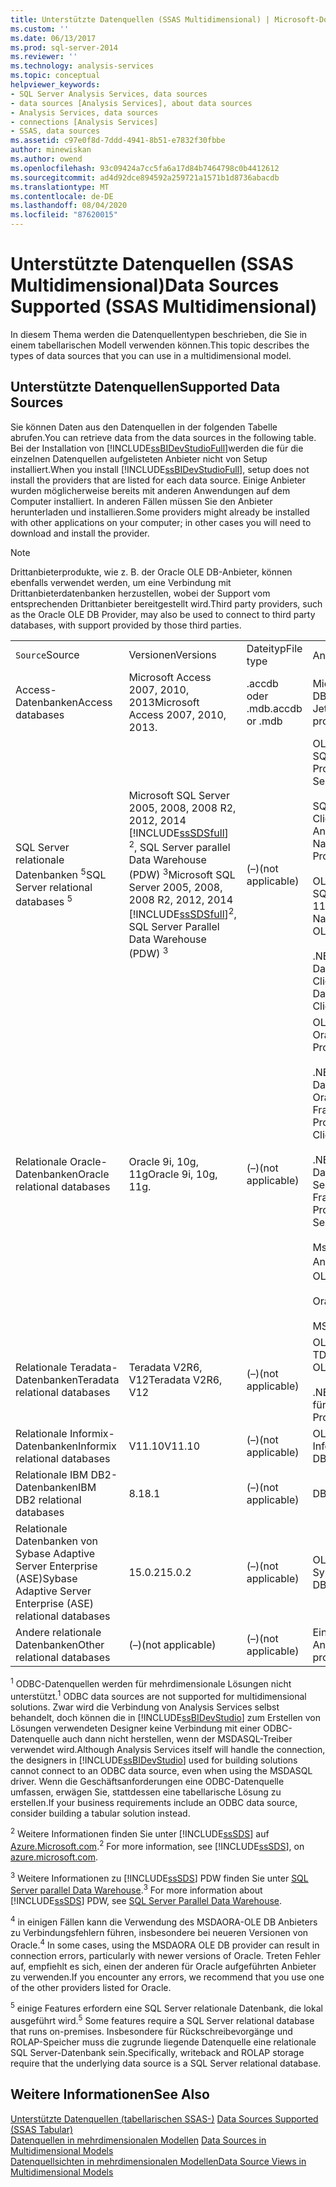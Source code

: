 ```yaml
---
title: Unterstützte Datenquellen (SSAS Multidimensional) | Microsoft-Dokumentation
ms.custom: ''
ms.date: 06/13/2017
ms.prod: sql-server-2014
ms.reviewer: ''
ms.technology: analysis-services
ms.topic: conceptual
helpviewer_keywords:
- SQL Server Analysis Services, data sources
- data sources [Analysis Services], about data sources
- Analysis Services, data sources
- connections [Analysis Services]
- SSAS, data sources
ms.assetid: c97e0f8d-7ddd-4941-8b51-e7832f30fbbe
author: minewiskan
ms.author: owend
ms.openlocfilehash: 93c09424a7cc5fa6a17d84b7464798c0b4412612
ms.sourcegitcommit: ad4d92dce894592a259721a1571b1d8736abacdb
ms.translationtype: MT
ms.contentlocale: de-DE
ms.lasthandoff: 08/04/2020
ms.locfileid: "87620015"
---
```

# <a name="data-sources-supported-ssas-multidimensional"></a><span data-ttu-id="ba7f1-102">Unterstützte Datenquellen (SSAS Multidimensional)</span><span class="sxs-lookup"><span data-stu-id="ba7f1-102">Data Sources Supported (SSAS Multidimensional)</span></span>
  <span data-ttu-id="ba7f1-103">In diesem Thema werden die Datenquellentypen beschrieben, die Sie in einem tabellarischen Modell verwenden können.</span><span class="sxs-lookup"><span data-stu-id="ba7f1-103">This topic describes the types of data sources that you can use in a multidimensional model.</span></span>  
  
##  <a name="supported-data-sources"></a><a name="bkmk_supported_ds"></a><span data-ttu-id="ba7f1-104">Unterstützte Datenquellen</span><span class="sxs-lookup"><span data-stu-id="ba7f1-104">Supported Data Sources</span></span>  
 <span data-ttu-id="ba7f1-105">Sie können Daten aus den Datenquellen in der folgenden Tabelle abrufen.</span><span class="sxs-lookup"><span data-stu-id="ba7f1-105">You can retrieve data from the data sources in the following table.</span></span> <span data-ttu-id="ba7f1-106">Bei der Installation von [!INCLUDE[ssBIDevStudioFull](../../includes/ssbidevstudiofull-md.md)]werden die für die einzelnen Datenquellen aufgelisteten Anbieter nicht von Setup installiert.</span><span class="sxs-lookup"><span data-stu-id="ba7f1-106">When you install [!INCLUDE[ssBIDevStudioFull](../../includes/ssbidevstudiofull-md.md)], setup does not install the providers that are listed for each data source.</span></span> <span data-ttu-id="ba7f1-107">Einige Anbieter wurden möglicherweise bereits mit anderen Anwendungen auf dem Computer installiert. In anderen Fällen müssen Sie den Anbieter herunterladen und installieren.</span><span class="sxs-lookup"><span data-stu-id="ba7f1-107">Some providers might already be installed with other applications on your computer; in other cases you will need to download and install the provider.</span></span>  
  
> [!NOTE]  
>  <span data-ttu-id="ba7f1-108">Drittanbieterprodukte, wie z.&#160;B. der Oracle OLE DB-Anbieter, können ebenfalls verwendet werden, um eine Verbindung mit Drittanbieterdatenbanken herzustellen, wobei der Support vom entsprechenden Drittanbieter bereitgestellt wird.</span><span class="sxs-lookup"><span data-stu-id="ba7f1-108">Third party providers, such as the Oracle OLE DB Provider, may also be used to connect to third party databases, with support provided by those third parties.</span></span>  
  
|||||  
|-|-|-|-|  
|<span data-ttu-id="ba7f1-109">`Source`</span><span class="sxs-lookup"><span data-stu-id="ba7f1-109">Source</span></span>|<span data-ttu-id="ba7f1-110">Versionen</span><span class="sxs-lookup"><span data-stu-id="ba7f1-110">Versions</span></span>|<span data-ttu-id="ba7f1-111">Dateityp</span><span class="sxs-lookup"><span data-stu-id="ba7f1-111">File type</span></span>|<span data-ttu-id="ba7f1-112">Anbieter <sup>1</sup></span><span class="sxs-lookup"><span data-stu-id="ba7f1-112">Providers <sup>1</sup></span></span>|  
|<span data-ttu-id="ba7f1-113">Access-Datenbanken</span><span class="sxs-lookup"><span data-stu-id="ba7f1-113">Access databases</span></span>|<span data-ttu-id="ba7f1-114">Microsoft Access 2007, 2010, 2013</span><span class="sxs-lookup"><span data-stu-id="ba7f1-114">Microsoft Access 2007, 2010, 2013.</span></span>|<span data-ttu-id="ba7f1-115">.accdb oder .mdb</span><span class="sxs-lookup"><span data-stu-id="ba7f1-115">.accdb or .mdb</span></span>|<span data-ttu-id="ba7f1-116">Microsoft Jet 4.0 OLE DB-Anbieter</span><span class="sxs-lookup"><span data-stu-id="ba7f1-116">Microsoft Jet 4.0 OLE DB provider</span></span>|  
|<span data-ttu-id="ba7f1-117">SQL Server relationale Datenbanken <sup>5</sup></span><span class="sxs-lookup"><span data-stu-id="ba7f1-117">SQL Server relational databases <sup>5</sup></span></span>|<span data-ttu-id="ba7f1-118">Microsoft SQL Server 2005, 2008, 2008 R2, 2012, 2014 [!INCLUDE[ssSDSfull](../../includes/sssdsfull-md.md)] <sup>2</sup>, SQL Server parallel Data Warehouse (PDW) <sup>3</sup></span><span class="sxs-lookup"><span data-stu-id="ba7f1-118">Microsoft SQL Server 2005, 2008, 2008 R2, 2012, 2014 [!INCLUDE[ssSDSfull](../../includes/sssdsfull-md.md)]<sup>2</sup>, SQL Server Parallel Data Warehouse (PDW) <sup>3</sup></span></span>|<span data-ttu-id="ba7f1-119">(–)</span><span class="sxs-lookup"><span data-stu-id="ba7f1-119">(not applicable)</span></span>|<span data-ttu-id="ba7f1-120">OLE DB-Anbieter für SQL Server</span><span class="sxs-lookup"><span data-stu-id="ba7f1-120">OLE DB Provider for SQL Server</span></span><br /><br /> <span data-ttu-id="ba7f1-121">SQL Server Native Client OLE DB-Anbieter</span><span class="sxs-lookup"><span data-stu-id="ba7f1-121">SQL Server Native Client OLE DB Provider</span></span><br /><br /> <span data-ttu-id="ba7f1-122">OLE DB-Anbieter für SQL Server Native 11.0 Client</span><span class="sxs-lookup"><span data-stu-id="ba7f1-122">SQL Server Native 11.0 Client OLE DB Provider</span></span><br /><br /> <span data-ttu-id="ba7f1-123">.NET Framework-Datenanbieter für SQL Client</span><span class="sxs-lookup"><span data-stu-id="ba7f1-123">.NET Framework Data Provider for SQL Client</span></span>|  
|<span data-ttu-id="ba7f1-124">Relationale Oracle-Datenbanken</span><span class="sxs-lookup"><span data-stu-id="ba7f1-124">Oracle relational databases</span></span>|<span data-ttu-id="ba7f1-125">Oracle 9i, 10g, 11g</span><span class="sxs-lookup"><span data-stu-id="ba7f1-125">Oracle 9i, 10g, 11g.</span></span>|<span data-ttu-id="ba7f1-126">(–)</span><span class="sxs-lookup"><span data-stu-id="ba7f1-126">(not applicable)</span></span>|<span data-ttu-id="ba7f1-127">OLE DB-Anbieter für Oracle</span><span class="sxs-lookup"><span data-stu-id="ba7f1-127">Oracle OLE DB Provider</span></span><br /><br /> <span data-ttu-id="ba7f1-128">.NET Framework-Datenanbieter für Oracle Client</span><span class="sxs-lookup"><span data-stu-id="ba7f1-128">.NET Framework Data Provider for Oracle Client</span></span><br /><br /> <span data-ttu-id="ba7f1-129">.NET Framework-Datenanbieter für SQL Server</span><span class="sxs-lookup"><span data-stu-id="ba7f1-129">.NET Framework Data Provider for SQL Server</span></span><br /><br /> <span data-ttu-id="ba7f1-130">Msdaora OLE DB Anbieter <sup>4</sup></span><span class="sxs-lookup"><span data-stu-id="ba7f1-130">MSDAORA OLE DB provider <sup>4</sup></span></span><br /><br /> <span data-ttu-id="ba7f1-131">OraOLEDB</span><span class="sxs-lookup"><span data-stu-id="ba7f1-131">OraOLEDB</span></span><br /><br /> <span data-ttu-id="ba7f1-132">MSDASQL</span><span class="sxs-lookup"><span data-stu-id="ba7f1-132">MSDASQL</span></span>|  
|<span data-ttu-id="ba7f1-133">Relationale Teradata-Datenbanken</span><span class="sxs-lookup"><span data-stu-id="ba7f1-133">Teradata relational databases</span></span>|<span data-ttu-id="ba7f1-134">Teradata V2R6, V12</span><span class="sxs-lookup"><span data-stu-id="ba7f1-134">Teradata V2R6, V12</span></span>|<span data-ttu-id="ba7f1-135">(–)</span><span class="sxs-lookup"><span data-stu-id="ba7f1-135">(not applicable)</span></span>|<span data-ttu-id="ba7f1-136">OLE DB-Anbieter für TDOLEDB</span><span class="sxs-lookup"><span data-stu-id="ba7f1-136">TDOLEDB OLE DB provider</span></span><br /><br /> <span data-ttu-id="ba7f1-137">.NET-Datenanbieter für Teradata</span><span class="sxs-lookup"><span data-stu-id="ba7f1-137">.Net Data Provider for Teradata</span></span>|  
|<span data-ttu-id="ba7f1-138">Relationale Informix-Datenbanken</span><span class="sxs-lookup"><span data-stu-id="ba7f1-138">Informix relational databases</span></span>|<span data-ttu-id="ba7f1-139">V11.10</span><span class="sxs-lookup"><span data-stu-id="ba7f1-139">V11.10</span></span>|<span data-ttu-id="ba7f1-140">(–)</span><span class="sxs-lookup"><span data-stu-id="ba7f1-140">(not applicable)</span></span>|<span data-ttu-id="ba7f1-141">OLE DB-Anbieter für Informix</span><span class="sxs-lookup"><span data-stu-id="ba7f1-141">Informix OLE DB provider</span></span>|  
|<span data-ttu-id="ba7f1-142">Relationale IBM DB2-Datenbanken</span><span class="sxs-lookup"><span data-stu-id="ba7f1-142">IBM DB2 relational databases</span></span>|<span data-ttu-id="ba7f1-143">8.1</span><span class="sxs-lookup"><span data-stu-id="ba7f1-143">8.1</span></span>|<span data-ttu-id="ba7f1-144">(–)</span><span class="sxs-lookup"><span data-stu-id="ba7f1-144">(not applicable)</span></span>|<span data-ttu-id="ba7f1-145">DB2OLEDB</span><span class="sxs-lookup"><span data-stu-id="ba7f1-145">DB2OLEDB</span></span>|  
|<span data-ttu-id="ba7f1-146">Relationale Datenbanken von Sybase Adaptive Server Enterprise (ASE)</span><span class="sxs-lookup"><span data-stu-id="ba7f1-146">Sybase Adaptive Server Enterprise (ASE) relational databases</span></span>|<span data-ttu-id="ba7f1-147">15.0.2</span><span class="sxs-lookup"><span data-stu-id="ba7f1-147">15.0.2</span></span>|<span data-ttu-id="ba7f1-148">(–)</span><span class="sxs-lookup"><span data-stu-id="ba7f1-148">(not applicable)</span></span>|<span data-ttu-id="ba7f1-149">OLE DB-Anbieter für Sybase</span><span class="sxs-lookup"><span data-stu-id="ba7f1-149">Sybase OLE DB provider</span></span>|  
|<span data-ttu-id="ba7f1-150">Andere relationale Datenbanken</span><span class="sxs-lookup"><span data-stu-id="ba7f1-150">Other relational databases</span></span>|<span data-ttu-id="ba7f1-151">(–)</span><span class="sxs-lookup"><span data-stu-id="ba7f1-151">(not applicable)</span></span>|<span data-ttu-id="ba7f1-152">(–)</span><span class="sxs-lookup"><span data-stu-id="ba7f1-152">(not applicable)</span></span>|<span data-ttu-id="ba7f1-153">Einen OLE DB-Anbieter.</span><span class="sxs-lookup"><span data-stu-id="ba7f1-153">An OLE DB provider</span></span>|  
  
 <span data-ttu-id="ba7f1-154"><sup>1</sup> ODBC-Datenquellen werden für mehrdimensionale Lösungen nicht unterstützt.</span><span class="sxs-lookup"><span data-stu-id="ba7f1-154"><sup>1</sup> ODBC data sources are not supported for multidimensional solutions.</span></span> <span data-ttu-id="ba7f1-155">Zwar wird die Verbindung von Analysis Services selbst behandelt, doch können die in [!INCLUDE[ssBIDevStudio](../../includes/ssbidevstudio-md.md)] zum Erstellen von Lösungen verwendeten Designer keine Verbindung mit einer ODBC-Datenquelle auch dann nicht herstellen, wenn der MSDASQL-Treiber verwendet wird.</span><span class="sxs-lookup"><span data-stu-id="ba7f1-155">Although Analysis Services itself will handle the connection, the designers in [!INCLUDE[ssBIDevStudio](../../includes/ssbidevstudio-md.md)] used for building solutions cannot connect to an ODBC data source, even when using the MSDASQL driver.</span></span> <span data-ttu-id="ba7f1-156">Wenn die Geschäftsanforderungen eine ODBC-Datenquelle umfassen, erwägen Sie, stattdessen eine tabellarische Lösung zu erstellen.</span><span class="sxs-lookup"><span data-stu-id="ba7f1-156">If your business requirements include an ODBC data source, consider building a tabular solution instead.</span></span>  
  
 <span data-ttu-id="ba7f1-157"><sup>2</sup> Weitere Informationen finden Sie unter [!INCLUDE[ssSDS](../../includes/sssds-md.md)] auf [Azure.Microsoft.com](https://go.microsoft.com/fwlink/?LinkID=157856).</span><span class="sxs-lookup"><span data-stu-id="ba7f1-157"><sup>2</sup> For more information, see [!INCLUDE[ssSDS](../../includes/sssds-md.md)], on [azure.microsoft.com](https://go.microsoft.com/fwlink/?LinkID=157856).</span></span>  
  
 <span data-ttu-id="ba7f1-158"><sup>3</sup> Weitere Informationen zu [!INCLUDE[ssSDS](../../includes/sssds-md.md)] PDW finden Sie unter [SQL Server parallel Data Warehouse](https://go.microsoft.com/fwlink/?LinkId=150895).</span><span class="sxs-lookup"><span data-stu-id="ba7f1-158"><sup>3</sup> For more information about [!INCLUDE[ssSDS](../../includes/sssds-md.md)] PDW, see [SQL Server Parallel Data Warehouse](https://go.microsoft.com/fwlink/?LinkId=150895).</span></span>  
  
 <span data-ttu-id="ba7f1-159"><sup>4</sup> in einigen Fällen kann die Verwendung des MSDAORA-OLE DB Anbieters zu Verbindungsfehlern führen, insbesondere bei neueren Versionen von Oracle.</span><span class="sxs-lookup"><span data-stu-id="ba7f1-159"><sup>4</sup> In some cases, using the MSDAORA OLE DB provider can result in connection errors, particularly with newer versions of Oracle.</span></span> <span data-ttu-id="ba7f1-160">Treten Fehler auf, empfiehlt es sich, einen der anderen für Oracle aufgeführten Anbieter zu verwenden.</span><span class="sxs-lookup"><span data-stu-id="ba7f1-160">If you encounter any errors, we recommend that you use one of the other providers listed for Oracle.</span></span>  
  
 <span data-ttu-id="ba7f1-161"><sup>5</sup> einige Features erfordern eine SQL Server relationale Datenbank, die lokal ausgeführt wird.</span><span class="sxs-lookup"><span data-stu-id="ba7f1-161"><sup>5</sup> Some features require a SQL Server relational database that runs on-premises.</span></span> <span data-ttu-id="ba7f1-162">Insbesondere für Rückschreibevorgänge und ROLAP-Speicher muss die zugrunde liegende Datenquelle eine relationale SQL Server-Datenbank sein.</span><span class="sxs-lookup"><span data-stu-id="ba7f1-162">Specifically, writeback and ROLAP storage require that the underlying data source is a SQL Server relational database.</span></span>  
  
## <a name="see-also"></a><span data-ttu-id="ba7f1-163">Weitere Informationen</span><span class="sxs-lookup"><span data-stu-id="ba7f1-163">See Also</span></span>  
 <span data-ttu-id="ba7f1-164">[Unterstützte Datenquellen &#40;tabellarischen SSAS-&#41;](../tabular-models/data-sources-supported-ssas-tabular.md) </span><span class="sxs-lookup"><span data-stu-id="ba7f1-164">[Data Sources Supported &#40;SSAS Tabular&#41;](../tabular-models/data-sources-supported-ssas-tabular.md) </span></span>  
 <span data-ttu-id="ba7f1-165">[Datenquellen in mehrdimensionalen Modellen](data-sources-in-multidimensional-models.md) </span><span class="sxs-lookup"><span data-stu-id="ba7f1-165">[Data Sources in Multidimensional Models](data-sources-in-multidimensional-models.md) </span></span>  
 [<span data-ttu-id="ba7f1-166">Datenquellsichten in mehrdimensionalen Modellen</span><span class="sxs-lookup"><span data-stu-id="ba7f1-166">Data Source Views in Multidimensional Models</span></span>](data-source-views-in-multidimensional-models.md)  
  
  
